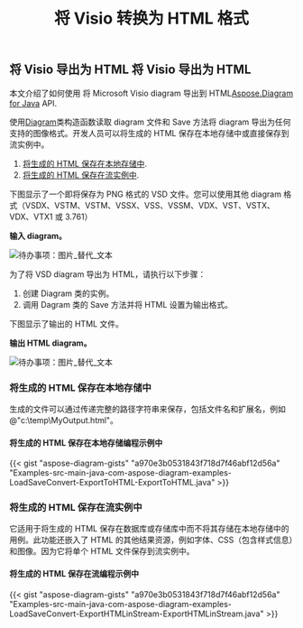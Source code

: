 ﻿---
title: 将 Visio 转换为 HTML 格式
linktitle: 将 Visio 转换为 HTML
type: docs
weight: 30
url: /zh/java/convert-visio-to-html/
description: 本主题向您展示如何将 Aspose.Diagram 允许将 Visio 转换为 html 格式。使用几行代码将 VSD、VSS、VDW、VST、VSDX、VSSX、VSTX、VSDM、VSTM、VSSM 转换为 html。
---
## **将 Visio 导出为 HTML** **将 Visio 导出为 HTML**
本文介绍了如何使用 将 Microsoft Visio diagram 导出到 HTML[Aspose.Diagram for Java](https://products.aspose.com/diagram/java/) API.

使用[Diagram](https://reference.aspose.com/diagram/java/com.aspose.diagram/Diagram)类构造函数读取 diagram 文件和 Save 方法将 diagram 导出为任何支持的图像格式。开发人员可以将生成的 HTML 保存在本地存储中或直接保存到流实例中。

1. [将生成的 HTML 保存在本地存储中](/diagram/zh/java/how-to-convert-a-visio-diagram/).
1. [将生成的 HTML 保存在流实例中](/diagram/zh/java/how-to-convert-a-visio-diagram/).

下图显示了一个即将保存为 PNG 格式的 VSD 文件。您可以使用其他 diagram 格式（VSDX、VSTM、VSTM、VSSX、VSS、VSSM、VDX、VST、VSTX、VDX、VTX1 或 3.761）

**输入 diagram。**

![待办事项：图片_替代_文本](http://i.imgur.com/YX4BNNq.png)

为了将 VSD diagram 导出为 HTML，请执行以下步骤：

1. 创建 Diagram 类的实例。
1. 调用 Dagram 类的 Save 方法并将 HTML 设置为输出格式。

下图显示了输出的 HTML 文件。

**输出 HTML diagram。**

![待办事项：图片_替代_文本](http://i.imgur.com/syavUqI.png)
### **将生成的 HTML 保存在本地存储中**
生成的文件可以通过传递完整的路径字符串来保存，包括文件名和扩展名，例如@"c:\temp\MyOutput.html"。
#### **将生成的 HTML 保存在本地存储编程示例中**
{{< gist "aspose-diagram-gists" "a970e3b0531843f718d7f46abf12d56a" "Examples-src-main-java-com-aspose-diagram-examples-LoadSaveConvert-ExportToHTML-ExportToHTML.java" >}}



### **将生成的 HTML 保存在流实例中**
它适用于将生成的 HTML 保存在数据库或存储库中而不将其存储在本地存储中的用例。此功能还嵌入了 HTML 的其他结果资源，例如字体、CSS（包含样式信息）和图像。因为它将单个 HTML 文件保存到流实例中。
#### **将生成的 HTML 保存在流编程示例中**
{{< gist "aspose-diagram-gists" "a970e3b0531843f718d7f46abf12d56a" "Examples-src-main-java-com-aspose-diagram-examples-LoadSaveConvert-ExportHTMLinStream-ExportHTMLinStream.java" >}}
